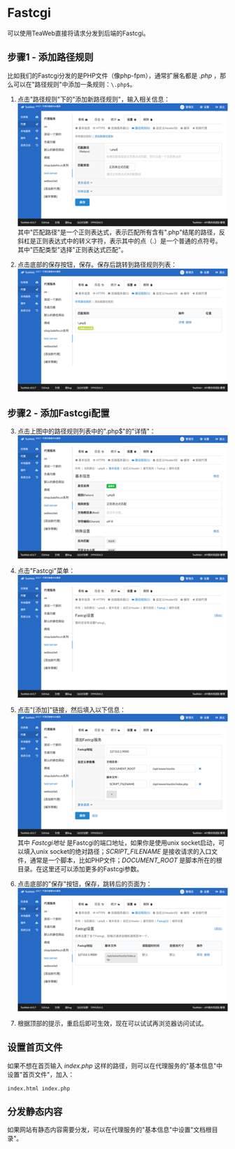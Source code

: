 # Fastcgi
可以使用TeaWeb直接将请求分发到后端的Fastcgi。

## 步骤1 - 添加路径规则
比如我们的Fastcgi分发的是PHP文件（像php-fpm），通常扩展名都是 *.php* ，那么可以在"路径规则"中添加一条规则：`\.php$`。

1. 点击"路径规则"下的"添加新路径规则"，输入相关信息：
![fastcgi1.png](fastcgi1.png)
其中"匹配路径"是一个正则表达式，表示匹配所有含有".php"结尾的路径，反斜杠是正则表达式中的转义字符，表示其中的点（.）是一个普通的点符号。
其中"匹配类型"选择"正则表达式匹配"。

2. 点击底部的保存按钮，保存。保存后跳转到路径规则列表：
![fastcgi2.png](fastcgi2.png)

## 步骤2 - 添加Fastcgi配置
3. 点击上图中的路径规则列表中的"\.php$"的"详情"：
![fastcgi3.png](fastcgi3.png)

4. 点击"Fastcgi"菜单：
![fastcgi4.png](fastcgi4.png)

5. 点击"[添加]"链接，然后填入以下信息：
![fastcgi5.png](fastcgi5.png)
其中 *Fastcgi地址* 是Fastcgi的端口地址，如果你是使用unix socket启动，可以填入unix socket的绝对路径；*SCRIPT_FILENAME* 是接收请求的入口文件，通常是一个脚本，比如PHP文件；*DOCUMENT_ROOT* 是脚本所在的根目录。在这里还可以添加更多的Fastcgi参数。

6. 点击底部的"保存"按钮，保存，跳转后的页面为：
![fastcgi6.png](fastcgi6.png)

7. 根据顶部的提示，重启后即可生效，现在可以试试再浏览器访问试试。

## 设置首页文件
如果不想在首页输入 *index.php* 这样的路径，则可以在代理服务的"基本信息"中设置"首页文件"，加入：
~~~
index.html index.php
~~~

## 分发静态内容
如果网站有静态内容需要分发，可以在代理服务的"基本信息"中设置"文档根目录"。